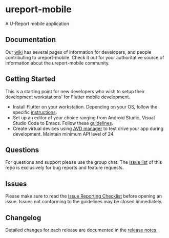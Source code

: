 # ureport-mobile

A U-Report mobile application

## Documentation

Our [wiki](https://github.com/unicef/ureport-mobile/wiki) has several pages of information for developers, and people contributing to ureport-mobile. Check it out for your authoritative source of information about the ureport-mobile community.

## Getting Started
This is a starting point for new developers who wish to setup their development workstations' for Flutter mobile development.

- Install Flutter on your workstation. Depending on your OS, follow the specific [instructions](https://flutter.dev/docs/get-started/install).
- Set up an editor of your choice ranging from Android Studio, Visual Studio Code to Emacs. Follow these [guidelines](https://flutter.dev/docs/get-started/install).
- Create virtual devices using [AVD manager](https://developer.android.com/studio/run/managing-avds) to test drive your app during development. Maintain minimum API level of 24.

## Questions

For questions and support please use the group chat. The [issue list](https://github.com/unicef/ureport-mobile/issues) of this repo is exclusively for bug reports and feature requests.

## Issues

Please make sure to read the [Issue Reporting Checklist](https://github.com/unicef/ureport-mobile/blob/master/CONTRIBUTING.md) before opening an issue. Issues not conforming to the guidelines may be closed immediately.

## Changelog

Detailed changes for each release are documented in the [release notes.](https://github.com/unicef/ureport-mobile/releases)


